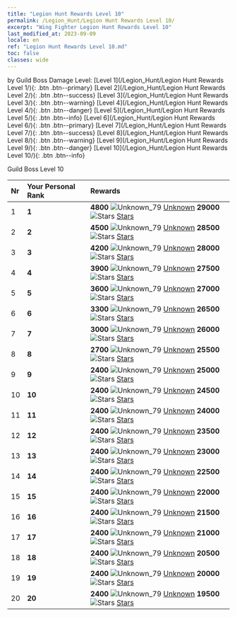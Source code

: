 ```yaml
---
title: "Legion Hunt Rewards Level 10"
permalink: /Legion_Hunt/Legion Hunt Rewards Level 10/
excerpt: "Wing Fighter Legion Hunt Rewards Level 10"
last_modified_at: 2023-09-09
locale: en
ref: "Legion Hunt Rewards Level 10.md"
toc: false
classes: wide
---
```


  by Guild Boss Damage Level:   [Level 1](/Legion_Hunt/Legion Hunt Rewards Level 1/){: .btn .btn--primary}   [Level 2](/Legion_Hunt/Legion Hunt Rewards Level 2/){: .btn .btn--success}   [Level 3](/Legion_Hunt/Legion Hunt Rewards Level 3/){: .btn .btn--warning}   [Level 4](/Legion_Hunt/Legion Hunt Rewards Level 4/){: .btn .btn--danger}   [Level 5](/Legion_Hunt/Legion Hunt Rewards Level 5/){: .btn .btn--info}   [Level 6](/Legion_Hunt/Legion Hunt Rewards Level 6/){: .btn .btn--primary}   [Level 7](/Legion_Hunt/Legion Hunt Rewards Level 7/){: .btn .btn--success}   [Level 8](/Legion_Hunt/Legion Hunt Rewards Level 8/){: .btn .btn--warning}   [Level 9](/Legion_Hunt/Legion Hunt Rewards Level 9/){: .btn .btn--danger}   [Level 10](/Legion_Hunt/Legion Hunt Rewards Level 10/){: .btn .btn--info} 



  Guild Boss Level 10

  |  Nr | Your Personal Rank | Rewards |
  |:----|:-------------------|:-------------|
 | 1 | **1** | **4800** ![Unknown_79](/images/item/jt_jd_img25_p.png) [Unknown](/item/item_79/) **29000** ![Stars](/images/item/Stars_p.png) [Stars](/item/Stars_2/) |
 | 2 | **2** | **4500** ![Unknown_79](/images/item/jt_jd_img25_p.png) [Unknown](/item/item_79/) **28500** ![Stars](/images/item/Stars_p.png) [Stars](/item/Stars_2/) |
 | 3 | **3** | **4200** ![Unknown_79](/images/item/jt_jd_img25_p.png) [Unknown](/item/item_79/) **28000** ![Stars](/images/item/Stars_p.png) [Stars](/item/Stars_2/) |
 | 4 | **4** | **3900** ![Unknown_79](/images/item/jt_jd_img25_p.png) [Unknown](/item/item_79/) **27500** ![Stars](/images/item/Stars_p.png) [Stars](/item/Stars_2/) |
 | 5 | **5** | **3600** ![Unknown_79](/images/item/jt_jd_img25_p.png) [Unknown](/item/item_79/) **27000** ![Stars](/images/item/Stars_p.png) [Stars](/item/Stars_2/) |
 | 6 | **6** | **3300** ![Unknown_79](/images/item/jt_jd_img25_p.png) [Unknown](/item/item_79/) **26500** ![Stars](/images/item/Stars_p.png) [Stars](/item/Stars_2/) |
 | 7 | **7** | **3000** ![Unknown_79](/images/item/jt_jd_img25_p.png) [Unknown](/item/item_79/) **26000** ![Stars](/images/item/Stars_p.png) [Stars](/item/Stars_2/) |
 | 8 | **8** | **2700** ![Unknown_79](/images/item/jt_jd_img25_p.png) [Unknown](/item/item_79/) **25500** ![Stars](/images/item/Stars_p.png) [Stars](/item/Stars_2/) |
 | 9 | **9** | **2400** ![Unknown_79](/images/item/jt_jd_img25_p.png) [Unknown](/item/item_79/) **25000** ![Stars](/images/item/Stars_p.png) [Stars](/item/Stars_2/) |
 | 10 | **10** | **2400** ![Unknown_79](/images/item/jt_jd_img25_p.png) [Unknown](/item/item_79/) **24500** ![Stars](/images/item/Stars_p.png) [Stars](/item/Stars_2/) |
 | 11 | **11** | **2400** ![Unknown_79](/images/item/jt_jd_img25_p.png) [Unknown](/item/item_79/) **24000** ![Stars](/images/item/Stars_p.png) [Stars](/item/Stars_2/) |
 | 12 | **12** | **2400** ![Unknown_79](/images/item/jt_jd_img25_p.png) [Unknown](/item/item_79/) **23500** ![Stars](/images/item/Stars_p.png) [Stars](/item/Stars_2/) |
 | 13 | **13** | **2400** ![Unknown_79](/images/item/jt_jd_img25_p.png) [Unknown](/item/item_79/) **23000** ![Stars](/images/item/Stars_p.png) [Stars](/item/Stars_2/) |
 | 14 | **14** | **2400** ![Unknown_79](/images/item/jt_jd_img25_p.png) [Unknown](/item/item_79/) **22500** ![Stars](/images/item/Stars_p.png) [Stars](/item/Stars_2/) |
 | 15 | **15** | **2400** ![Unknown_79](/images/item/jt_jd_img25_p.png) [Unknown](/item/item_79/) **22000** ![Stars](/images/item/Stars_p.png) [Stars](/item/Stars_2/) |
 | 16 | **16** | **2400** ![Unknown_79](/images/item/jt_jd_img25_p.png) [Unknown](/item/item_79/) **21500** ![Stars](/images/item/Stars_p.png) [Stars](/item/Stars_2/) |
 | 17 | **17** | **2400** ![Unknown_79](/images/item/jt_jd_img25_p.png) [Unknown](/item/item_79/) **21000** ![Stars](/images/item/Stars_p.png) [Stars](/item/Stars_2/) |
 | 18 | **18** | **2400** ![Unknown_79](/images/item/jt_jd_img25_p.png) [Unknown](/item/item_79/) **20500** ![Stars](/images/item/Stars_p.png) [Stars](/item/Stars_2/) |
 | 19 | **19** | **2400** ![Unknown_79](/images/item/jt_jd_img25_p.png) [Unknown](/item/item_79/) **20000** ![Stars](/images/item/Stars_p.png) [Stars](/item/Stars_2/) |
 | 20 | **20** | **2400** ![Unknown_79](/images/item/jt_jd_img25_p.png) [Unknown](/item/item_79/) **19500** ![Stars](/images/item/Stars_p.png) [Stars](/item/Stars_2/) |
